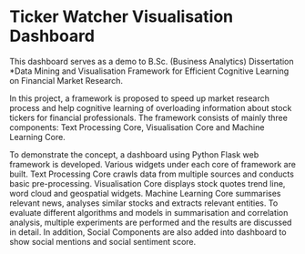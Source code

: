 # Ticker Watcher Visualisation Dashboard

This dashboard serves as a demo to B.Sc. (Business Analytics) Dissertation *Data Mining and Visualisation Framework for
Efficient Cognitive Learning on Financial Market Research.

In this project, a framework is proposed to speed up market research process and help cognitive learning of overloading information about stock tickers for financial professionals. The framework consists of mainly three components: Text Processing Core, Visualisation Core and Machine Learning Core.


To demonstrate the concept, a dashboard using Python Flask web framework is developed. Various widgets under each core of framework are built. Text Processing Core crawls data from multiple sources and conducts basic pre-processing. Visualisation Core displays stock quotes trend line, word cloud and geospatial widgets. Machine Learning Core summarises relevant news, analyses similar stocks and extracts relevant entities. To evaluate different algorithms and models in summarisation and correlation analysis, multiple experiments are performed and the results are discussed in detail. In addition, Social Components are also added into dashboard to show social mentions and social sentiment score.
